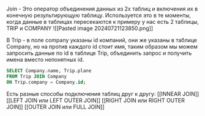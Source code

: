 Join - Это оператор объединения данных из 2х таблиц и включения их в конечную результирующую таблицу.
Используется это в те моменты, когда данные в таблицах пересекаются к примеру у нас есть 2 таблицы, TRIP и COMPANY
![[Pasted image 20240721123850.png]]

В Trip - в поле company указаны id компаний, они же указаны в таблице Company, но на против каждого id стоит имя, таким образом мы можем запросить данные по id в таблице Trip, объединить запрос и получить имена вместо непонятных id.

```SQL
SELECT Company.name, Trip.plane
FROM Trip JOIN Company 
ON Trip.company = Company.id;
```

Есть разные способы подключения таблиц друг к другу:
[[INNEAR JOIN]]
[[LEFT JOIN или LEFT OUTER JOIN]]
[[RIGHT JOIN или RIGHT OUTER JOIN]]
[[OUTER JOIN или FULL JOIN]]